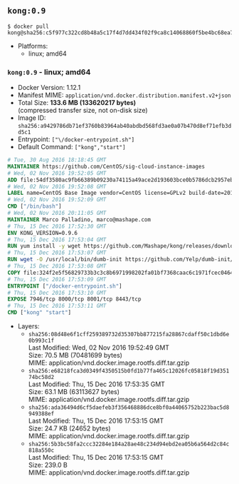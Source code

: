 ## `kong:0.9`

```console
$ docker pull kong@sha256:c5f977c322cd8b48a5c17f4d7dd434f02f9ca8c14068860f5be4bc68ea7fbd77
```

-	Platforms:
	-	linux; amd64

### `kong:0.9` - linux; amd64

-	Docker Version: 1.12.1
-	Manifest MIME: `application/vnd.docker.distribution.manifest.v2+json`
-	Total Size: **133.6 MB (133620217 bytes)**  
	(compressed transfer size, not on-disk size)
-	Image ID: `sha256:a9429786db71ef3760b83964ab40abdbd568fd3ae0a07b470d8ef71efb3dd5c1`
-	Entrypoint: `["\/docker-entrypoint.sh"]`
-	Default Command: `["kong","start"]`

```dockerfile
# Tue, 30 Aug 2016 18:18:45 GMT
MAINTAINER https://github.com/CentOS/sig-cloud-instance-images
# Wed, 02 Nov 2016 19:52:05 GMT
ADD file:54df3580ac9fb66389b09230a74115a49ace2d193603bce0b5786dcb2957eb52 in / 
# Wed, 02 Nov 2016 19:52:08 GMT
LABEL name=CentOS Base Image vendor=CentOS license=GPLv2 build-date=20161102
# Wed, 02 Nov 2016 19:52:09 GMT
CMD ["/bin/bash"]
# Wed, 02 Nov 2016 20:11:05 GMT
MAINTAINER Marco Palladino, marco@mashape.com
# Thu, 15 Dec 2016 17:52:30 GMT
ENV KONG_VERSION=0.9.6
# Thu, 15 Dec 2016 17:53:04 GMT
RUN yum install -y wget https://github.com/Mashape/kong/releases/download/$KONG_VERSION/kong-$KONG_VERSION.el7.noarch.rpm &&     yum clean all
# Thu, 15 Dec 2016 17:53:07 GMT
RUN wget -O /usr/local/bin/dumb-init https://github.com/Yelp/dumb-init/releases/download/v1.1.3/dumb-init_1.1.3_amd64 &&     chmod +x /usr/local/bin/dumb-init
# Thu, 15 Dec 2016 17:53:08 GMT
COPY file:324f2e5f56829733b3c3c8b6971998202fa01bf7368caac6c1971fcec0464e8c in /docker-entrypoint.sh 
# Thu, 15 Dec 2016 17:53:09 GMT
ENTRYPOINT ["/docker-entrypoint.sh"]
# Thu, 15 Dec 2016 17:53:10 GMT
EXPOSE 7946/tcp 8000/tcp 8001/tcp 8443/tcp
# Thu, 15 Dec 2016 17:53:11 GMT
CMD ["kong" "start"]
```

-	Layers:
	-	`sha256:08d48e6f1cff259389732d35307bb877215fa28867cdaff50c1dbd6e0b993c1f`  
		Last Modified: Wed, 02 Nov 2016 19:52:49 GMT  
		Size: 70.5 MB (70481699 bytes)  
		MIME: application/vnd.docker.image.rootfs.diff.tar.gzip
	-	`sha256:e68218fca3d0349f4350515b0fd1b77fa465c12026fc05818f19d35174bc58d2`  
		Last Modified: Thu, 15 Dec 2016 17:53:35 GMT  
		Size: 63.1 MB (63113627 bytes)  
		MIME: application/vnd.docker.image.rootfs.diff.tar.gzip
	-	`sha256:ada36494d6cf5daefeb3f356468886dce8bf0a44065752b223bac5d8949388ef`  
		Last Modified: Thu, 15 Dec 2016 17:53:15 GMT  
		Size: 24.7 KB (24652 bytes)  
		MIME: application/vnd.docker.image.rootfs.diff.tar.gzip
	-	`sha256:5b3bc58fa2ccc32284e184a28ae48c234d94ebd2ea05b6a564d2c84c818a550c`  
		Last Modified: Thu, 15 Dec 2016 17:53:15 GMT  
		Size: 239.0 B  
		MIME: application/vnd.docker.image.rootfs.diff.tar.gzip
